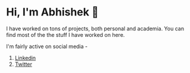 # Hi, I'm Abhishek :man:

I have worked on tons of projects, both personal and academia. You can find most of the the stuff I have worked on here.

I'm fairly active on social media - 

1. [Linkedin](http://linkedin.com/in/abhishek-mangla)
2. [Twitter](https://twitter.com/AbhishekManglaa)

